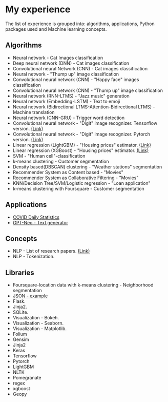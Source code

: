 # My experience
The list of experience is grouped into: algorithms, applications, Python packages used and Machine learning concepts. 

## Algorithms

* Neural network - Cat Images classification
* Deep neural network (DNN) - Cat images classification
* Convolutional neural Network (CNN) - Cat images classification
* Neural network - "Thump up" image classification
* Convolutional neural network (CNN)  - "Happy face" images classification
* Convolutional neural network (CNN) - "Thump up" image classification
* Neural network (RNN-LTMS) - "Jazz music" generation
* Neural network (Embedding-LSTM) - Text to emoji
* Neural network (Bidirectional LTMS-Attention-Bidirectional LTMS) - Machine translation
* Neural network (CNN-GRU) - Trigger word detection
* Convolutional neural network - "Digit" image recognizer. Tensorflow version. [(Link)](https://www.kaggle.com/tmkggl/tensorflow-cnn-hand-digit-recognizer)
* Convolutional neural network - "Digit" image recognizer. Pytorch version. [(Link)](https://www.kaggle.com/tmkggl/pytorch-cnn-digit-recognizer)
* Linear regression (LightGBM) - "Housing prices" estimator. [(Link)](https://www.kaggle.com/tmkggl/lightgbm-model-crossvalidation)
* Linear regression (XGBoost) - "Housing prices" estimator.  [(Link)](https://www.kaggle.com/tmkggl/real-estate-competition-with-xgboost)
* SVM - "Human cell"-classification
* k-means clustering - Customer segmentation
* Density based(DBSCAN) clustering - "Weather stations" segmentation
* Recommender System as Content based - "Movies"
* Recommender System as Collaborative Filtering - "Movies"
* KNN/Decision Tree/SVM/Logistic regression - "Loan application"
* k-means clustering with Foursquare - Customer segmentation

## Applications
* [COVID Daily Statistics](https://share.streamlit.io/tmgthb/covid/main/covid.py)
* [GPT-Neo - Text generator](https://share.streamlit.io/tmgthb/gptneo/main/gptneo.py)

## Concepts

* NLP - List of research papers. [(Link)](https://medium.com/@tmmtt/natural-language-processing-nlp-dc2c1d8d4110)
* NLP - Tokenization.

## Libraries

* Foursquare-location data with k-means clustering - Neighborhood segmentation 
* [JSON - example](https://github.com/tmgthb/portfolio/blob/main/json/json_example.py)
* Flask. 
* Jinja2.
* SQLite.
* Visualization - Bokeh. 
* Visualization - Seaborn.
* Visualization - Matplotlib. 
* Folium
* Gensim
* Jinja2
* Keras
* Tensorflow
* Pytorch
* LightGBM
* NLTK
* Pomegranate
* regex
* xgboost
* Geopy
